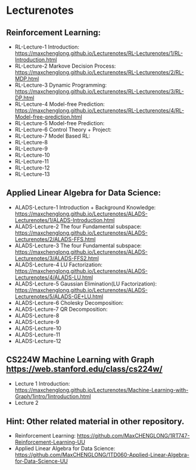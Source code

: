 # Lecturenotes
## Reinforcement Learning:
- RL-Lecture-1 Introduction: https://maxchenglong.github.io/Lecturenotes/RL-Lecturenotes/1/RL-Introduction.html
- RL-Lecture-2 Markove Decision Process: https://maxchenglong.github.io/Lecturenotes/RL-Lecturenotes/2/RL-MDP.html
- RL-Lecture-3 Dynamic Programming: https://maxchenglong.github.io/Lecturenotes/RL-Lecturenotes/3/RL-DP.html
- RL-Lecture-4 Model-free Prediction: https://maxchenglong.github.io/Lecturenotes/RL-Lecturenotes/4/RL-Model-free-prediction.html
- RL-Lecture-5 Model-free Prediction:
- RL-Lecture-6 Control Theory + Project:
- RL-Lecture-7 Model Based RL: 
- RL-Lecture-8
- RL-Lecture-9
- RL-Lecture-10
- RL-Lecture-11
- RL-Lecture-12
- RL-Lecture-13
## Applied Linear Algebra for Data Science:
- ALADS-Lecture-1 Introduction + Background Knowledge: https://maxchenglong.github.io/Lecturenotes/ALADS-Lecturenotes/1/ALADS-Introduction.html
- ALADS-Lecture-2 The four Fundamental subspace: https://maxchenglong.github.io/Lecturenotes/ALADS-Lecturenotes/2/ALADS-FFS.html
- ALADS-Lecture-3 The four Fundamental subspace: https://maxchenglong.github.io/Lecturenotes/ALADS-Lecturenotes/3/ALADS-FFS2.html
- ALADS-Lecture-4 LU Factorization: https://maxchenglong.github.io/Lecturenotes/ALADS-Lecturenotes/4/ALADS-LU.html
- ALADS-Lecture-5 Gaussian Elimination(LU Factorization): https://maxchenglong.github.io/Lecturenotes/ALADS-Lecturenotes/5/ALADS-GE+LU.html
- ALADS-Lecture-6 Cholesky Decomposition: 
- ALADS-Lecture-7 QR Decomposition: 
- ALADS-Lecture-8
- ALADS-Lecture-9
- ALADS-Lecture-10
- ALADS-Lecture-11
- ALADS-Lecture-12
## CS224W Machine Learning with Graph https://web.stanford.edu/class/cs224w/
- Lecture 1 Introduction: https://maxchenglong.github.io/Lecturenotes/Machine-Learning-with-Graph/1intro/1introduction.html
- Lecture 2

## Hint: Other related material in other repository.
- Reinforcement Learning: https://github.com/MaxCHENGLONG/1RT747-Reinforcement-Learning-UU
- Applied Linear Algebra for Data Science: https://github.com/MaxCHENGLONG/1TD060-Applied-Linear-Algebra-for-Data-Science-UU 
